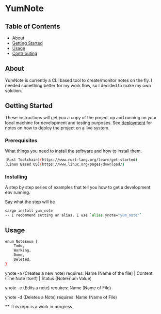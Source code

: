 # YumNote

## Table of Contents

- [About](#about)
- [Getting Started](#getting_started)
- [Usage](#usage)
- [Contributing](../CONTRIBUTING.md)

## About 

YumNote is currently a CLI based tool to create/monitor notes on the fly. I needed something better for my work flow, so I decided to make my own solution.

## Getting Started 

These instructions will get you a copy of the project up and running on your local machine for development and testing purposes. See [deployment](#deployment) for notes on how to deploy the project on a live system.

### Prerequisites

What things you need to install the software and how to install them.

```sh
[Rust Toolchain](https://www.rust-lang.org/learn/get-started)
[Linux Based OS](https://www.linux.org/pages/download/)
```

### Installing

A step by step series of examples that tell you how to get a development env running.

Say what the step will be

```sh
cargo install yum_note
-- I recommend setting an alias. I use `alias ynote="yum_note"`
```

## Usage 

```sh
enum NoteEnum {
    Todo,
    Working,
    Done,
    Deleted,
}
```

ynote -a (Creates a new note) requires: Name (Name of the file) | Content (The Note Itself) | Status (NoteEnum Value)

ynote -e (Edits a note) requires: Name (Name of File)

ynote -d (Deletes a Note) requires: Name (Name of File) 

** This repo is a work in progress
